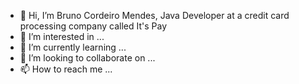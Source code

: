 - 👋 Hi, I’m Bruno Cordeiro Mendes, Java Developer at a credit card processing company called It's Pay
- 👀 I’m interested in ...
- 🌱 I’m currently learning ...
- 💞️ I’m looking to collaborate on ...
- 📫 How to reach me ...